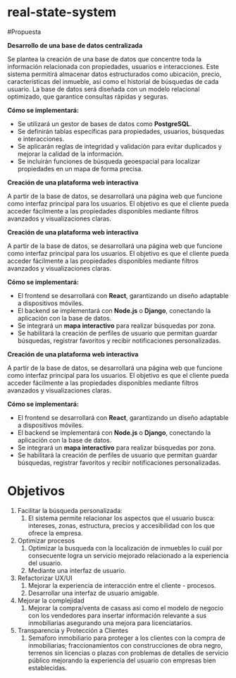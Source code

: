 # real-state-system

#Propuesta 

**Desarrollo de una base de datos centralizada**

Se plantea la creación de una base de datos que concentre toda la información relacionada con propiedades, usuarios e interacciones. Este sistema permitirá almacenar datos estructurados como ubicación, precio, características del inmueble, así como el historial de búsquedas de cada usuario. La base de datos será diseñada con un modelo relacional optimizado, que garantice consultas rápidas y seguras.

**Cómo se implementará:**

- Se utilizará un gestor de bases de datos como **PostgreSQL**.
- Se definirán tablas específicas para propiedades, usuarios, búsquedas e interacciones.
- Se aplicarán reglas de integridad y validación para evitar duplicados y mejorar la calidad de la información.
- Se incluirán funciones de búsqueda geoespacial para localizar propiedades en un mapa de forma precisa.

**Creación de una plataforma web interactiva**

A partir de la base de datos, se desarrollará una página web que funcione como interfaz principal para los usuarios. El objetivo es que el cliente pueda acceder fácilmente a las propiedades disponibles mediante filtros avanzados y visualizaciones claras.

**Creación de una plataforma web interactiva**

A partir de la base de datos, se desarrollará una página web que funcione como interfaz principal para los usuarios. El objetivo es que el cliente pueda acceder fácilmente a las propiedades disponibles mediante filtros avanzados y visualizaciones claras.

**Cómo se implementará:**

- El frontend se desarrollará con **React**, garantizando un diseño adaptable a dispositivos móviles.
- El backend se implementará con **Node.js** o **Django**, conectando la aplicación con la base de datos.
- Se integrará un **mapa interactivo** para realizar búsquedas por zona.
- Se habilitará la creación de perfiles de usuario que permitan guardar búsquedas, registrar favoritos y recibir notificaciones personalizadas.

**Creación de una plataforma web interactiva**

A partir de la base de datos, se desarrollará una página web que funcione como interfaz principal para los usuarios. El objetivo es que el cliente pueda acceder fácilmente a las propiedades disponibles mediante filtros avanzados y visualizaciones claras.

**Cómo se implementará:**

- El frontend se desarrollará con **React**, garantizando un diseño adaptable a dispositivos móviles.
- El backend se implementará con **Node.js** o **Django**, conectando la aplicación con la base de datos.
- Se integrará un **mapa interactivo** para realizar búsquedas por zona.
- Se habilitará la creación de perfiles de usuario que permitan guardar búsquedas, registrar favoritos y recibir notificaciones personalizadas.


# Objetivos

1. Facilitar la búsqueda personalizada:
    1. El sistema permite relacionar los aspectos que el usuario busca: intereses, zonas, estructura, precios y accesibilidad con los que ofrece la empresa.
2. Optimizar procesos
    1. Optimizar la busqueda con la localización de inmuebles lo cuál por consecuente logra un servicio mejorado relacionado a la experiencia del usuario.
    2. Mediante una interfaz de usuario.
3. Refactorizar UX/UI
    1. Mejorar la experiencia de interacción entre el cliente - procesos.
    2. Desarrollar una interfaz de usuario amigable.
4. Mejorar la complejidad
    1. Mejorar la compra/venta de casass asi como el modelo de negocio con los vendedores para insertar información relevante a sus inmobiliarias asegurando una mejora para licenciatarios.
5. Transparencia y Protección a Clientes
    1. Semaforo inmobiliario para proteger a los clientes con la compra de inmobiliarias; fraccionamientos con construcciones de obra negro, terrenos sin licencias o plazas con problemas de detalles de servicio público mejorando la experiencia del usuario con empresas bien establecidas.
  
       
